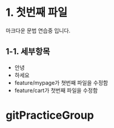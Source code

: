 # 1. 첫번째 파일
마크다운 문법 연습중 입니다.

## 1-1. 세부항목 
* 안녕
* 하세요
* feature/mypage가 쳣번째 파일을 수정함
* feature/cart가 첫번째 파일을 수정함

# gitPracticeGroup
